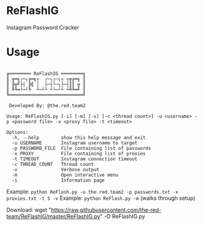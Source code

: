 # ReFlashIG
Instagram Password Cracker

# Usage
```

╔════════ ReFlashIG ════════╗
║ ╦═╗┌─┐╔═╗┬  ┌─┐┌─┐┬ ┬╦╔═╗ ║
║ ╠╦╝├┤ ╠╣ │  ├─┤└─┐├─┤║║ ╦ ║
║ ╩╚═└─┘╚  ┴─┘┴ ┴└─┘┴ ┴╩╚═╝ ║
╚═══════════════════════════╝

 Developed By: @the.red.team2

Usage: ReFlashIG.py [-i] [-m] [-v] [-c <thread count>] -u <username> -p <password file> -x <proxy file> -t <timeout>

Options:
  -h, --help        show this help message and exit
  -u USERNAME       Instagram username to target
  -p PASSWORD_FILE  File containing list of passwords
  -x PROXY          File containing list of proxies
  -t TIMEOUT        Instagram connection timeout
  -c THREAD_COUNT   Thread count
  -v                Verbose output
  -m                Open interactive menu
  -i                Information page
```
  
Example: `python ReFlash.py -u the.red.team2 -p passwords.txt -x proxies.txt -t 5 -v`
Example: `python ReFlash.py -m` (walks through setup)

Download: wget "https://raw.githubusercontent.com/the-red-team/ReFlashIG/master/ReFlashIG.py" -O ReFlashIG.py
